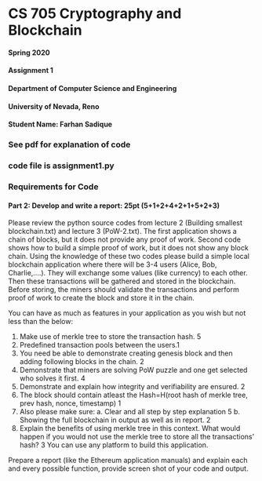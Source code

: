 

# CS 705 Cryptography and Blockchain
#### Spring 2020
#### Assignment 1
#### Department of Computer Science and Engineering
#### University of Nevada, Reno
#### Student Name: Farhan Sadique

### See pdf for explanation of code

### code file is assignment1.py

### Requirements for Code

#### Part 2: Develop and write a report: 25pt (5+1+2+4+2+1+5+2+3)

Please review the python source codes from lecture 2 (Building smallest blockchain.txt) and lecture 3 (PoW-2.txt). 
The first application shows a chain of blocks, but it does not provide any proof of work. 
Second code shows how to build a simple proof of work, but it does not show any block chain. 
Using the knowledge of these two codes please build a simple local blockchain application where there will be 3-4 users (Alice, Bob, Charlie,….). 
They will exchange some values (like currency) to each other. Then these transactions will be gathered and stored in the blockchain. 
Before storing, the miners should validate the transactions and perform proof of work to create the block and store it in the chain. 

You can have as much as features in your application as you wish but not less than the below: 
1.	Make use of merkle tree to store the transaction hash. 5
2.	Predefined transaction pools between the users.1
3.	You need be able to demonstrate creating genesis block and then adding following blocks in the chain. 2
4.	Demonstrate that miners are solving PoW puzzle and one get selected who solves it first. 4
5.	Demonstrate and explain how integrity and verifiability are ensured. 2
6.	The block should contain atleast the Hash=H(root hash of merkle tree, prev hash, nonce, timestamp) 1
7.	Also please make sure:
a.	Clear and all step by step explanation 5
b.	Showing the full blockchain in output as well as in report. 2
8.	Explain the benefits of using merkle tree in this context. What would happen if you would not use the merkle tree to store all the transactions’ hash? 3
You can use any platform to build this application. 

Prepare a report (like the Ethereum application manuals) and explain each and every possible function, provide screen shot of your code and output. 
